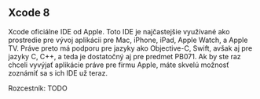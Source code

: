 ## Xcode 8

Xcode oficiálne IDE od Apple. Toto IDE je najčastejšie využívané ako prostredie pre vývoj aplikácii pre Mac, iPhone, iPad, Apple Watch, a Apple TV. Práve preto má podporu pre jazyky ako Objective-C, Swift, avšak aj pre jazyky C, C++, a teda je dostatočný aj pre predmet PB071. Ak by ste raz chceli vyvýjať aplikácie práve pre firmu Apple, máte skvelú možnosť zoznámiť sa s ich IDE už teraz.

Rozcestník: TODO





